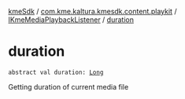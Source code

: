 [kmeSdk](../../index.md) / [com.kme.kaltura.kmesdk.content.playkit](../index.md) / [IKmeMediaPlaybackListener](index.md) / [duration](./duration.md)

# duration

`abstract val duration: `[`Long`](https://kotlinlang.org/api/latest/jvm/stdlib/kotlin/-long/index.html)

Getting duration of current media file

